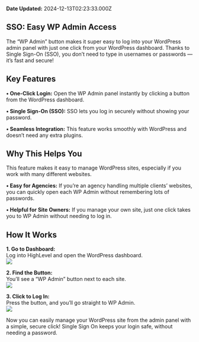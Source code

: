 **Date Updated:** 2024-12-13T02:23:33.000Z
  
  
## SSO: Easy WP Admin Access

  
The “WP Admin” button makes it super easy to log into your WordPress admin panel with just one click from your WordPress dashboard. Thanks to Single Sign-On (SSO), you don’t need to type in usernames or passwords — it’s fast and secure!

  
## Key Features

  
**• One-Click Login:** Open the WP Admin panel instantly by clicking a button from the WordPress dashboard.

**• Single Sign-On (SSO):** SSO lets you log in securely without showing your password.

**• Seamless Integration:** This feature works smoothly with WordPress and doesn’t need any extra plugins.

  
## Why This Helps You

  
This feature makes it easy to manage WordPress sites, especially if you work with many different websites.

  
**• Easy for Agencies:** If you’re an agency handling multiple clients’ websites, you can quickly open each WP Admin without remembering lots of passwords.

**• Helpful for Site Owners:** If you manage your own site, just one click takes you to WP Admin without needing to log in.

  
## How It Works

  
**1. Go to Dashboard:**   
Log into HighLevel and open the WordPress dashboard.  
![](https://s3.amazonaws.com/cdn.freshdesk.com/data/helpdesk/attachments/production/155036344521/original/ElAzZg_lJq6zOxBf3_9nSBAlXhNcF2u3VA.png?1731329783)  

**2. Find the Button:**   
You’ll see a “WP Admin” button next to each site.  
![](https://s3.amazonaws.com/cdn.freshdesk.com/data/helpdesk/attachments/production/155036344537/original/eH98xg4l8ybOKn_6W_mU1nmIkBXZTtAqFg.png?1731329799)  

**3. Click to Log In:**   
Press the button, and you’ll go straight to WP Admin.  
![](https://s3.amazonaws.com/cdn.freshdesk.com/data/helpdesk/attachments/production/155036345893/original/HNoDROTwXv9oyHABA8LCsLgzLGaxNVHXTg.png?1731330733)  

Now you can easily manage your WordPress site from the admin panel with a simple, secure click! Single Sign On keeps your login safe, without needing a password.